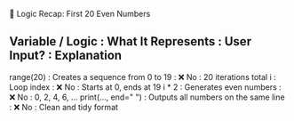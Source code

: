 🧠 Logic Recap: First 20 Even Numbers

Variable / Logic     : What It Represents                          : User Input? : Explanation
-----------------------------------------------------------------------------------------------------
range(20)            : Creates a sequence from 0 to 19             : ❌ No        : 20 iterations total
i                    : Loop index                                   : ❌ No        : Starts at 0, ends at 19
i * 2                : Generates even numbers                       : ❌ No        : 0, 2, 4, 6, ...
print(..., end=" ")  : Outputs all numbers on the same line        : ❌ No        : Clean and tidy format
